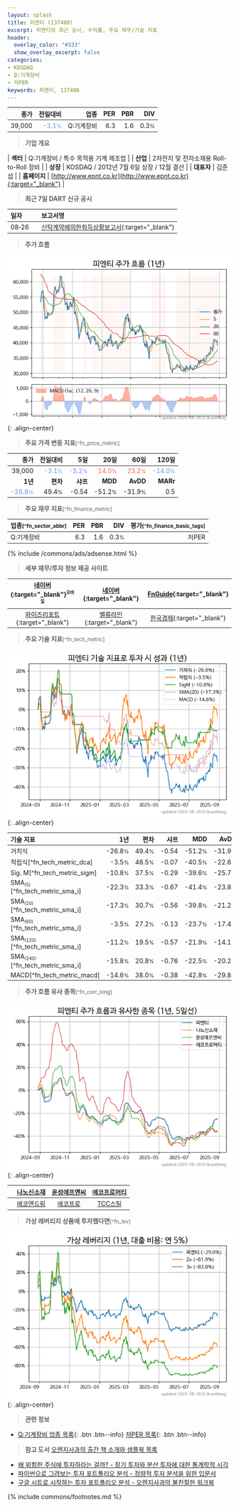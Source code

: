 ```yaml
---
layout: splash
title: 피엔티 (137400)
excerpt: 피엔티의 최근 공시, 수익률, 주요 재무/기술 지표
header:
  overlay_color: "#333"
  show_overlay_excerpt: false
categories:
- KOSDAQ
- Q:기계장비
- 저PER
keywords: 피엔티, 137400
---
```


| **종가** | **전일대비** | **업종** | **PER** | **PBR** | **DIV** |
| -------: | -----------: | -------: | ------: | ------: | ------: |
| 39,000 | <span style="color: cornflowerblue">-3.1<small>%</small></span> | Q:기계장비 | 6.3 | 1.6 | 0.3<small>%</small> |

<!-- more -->


> **기업 개요**<a id="company"></a>

| <span style="white-space:nowrap;">**섹터**</span> | Q:기계장비 / 특수 목적용 기계 제조업 |
| <span style="white-space:nowrap;">**산업**</span> | 2차전지 및 전자소재용 Roll-to-Roll 장비 |
| <span style="white-space:nowrap;">**상장**</span> | KOSDAQ / 2012년 7월 6일 상장 / 12월 결산 |
| <span style="white-space:nowrap;">**대표자**</span> | 김준섭 |
| <span style="white-space:nowrap;">**홈페이지**</span> | [http://www.epnt.co.kr](http://www.epnt.co.kr){:target="_blank"} |


> **최근 7일 DART 신규 공시**<a id="dart"></a>

| **일자** |      | **보고서명** |
| :------- | :--- | :----------- |
| 08&#x2011;26 | | [신탁계약에의한취득상황보고서](https://dart.fss.or.kr/dsaf001/main.do?rcpNo=20250826000412){:target="_blank"} |


> **주가 흐름**<a id="price"></a>

![137400](/stock/images/137400.png){: .align-center}


> **주요 가격 변동 지표**<small>[^fn_price_metric]</small>

| **종가** | **전일대비** | **5일** | **20일** | **60일** | **120일** |
| -------: | -----------: | ------: | -------: | -------: | --------: |
| 39,000 | <span style="color: cornflowerblue">-3.1<small>%</small></span> | <span style="color: cornflowerblue">-5.2<small>%</small></span> | <span style="color: tomato">14.0<small>%</small></span> | <span style="color: tomato">23.2<small>%</small></span> | <span style="color: cornflowerblue">-14.0<small>%</small></span> |
| **1년** | **편차** | **샤프** | **MDD** | **AvDD** | **MARr** |
| <span style="color: cornflowerblue">-26.8<small>%</small></span> | 49.4<small>%</small> | -0.54 | -51.2<small>%</small> | -31.9<small>%</small> | 0.5 |


> **주요 재무 지표**<small>[^fn_finance_metric]</small>

| **업종**<small>[^fn_sector_abbr]</small> | **PER** | **PBR** | **DIV** | **평가**<small>[^fn_finance_basic_tags]</small> |
| :--------------------------------------- | ------: | ------: | ------: | ----------------------------------------------: |
| Q:기계장비 | 6.3 | 1.6 | 0.3<small>%</small> | 저PER |



{% include /commons/ads/adsense.html %}

> **세부 재무/투자 정보 제공 사이트**

| [네이버](https://m.stock.naver.com/domestic/stock/137400/finance/summary){:target="_blank"}<sup><small>모바일</small></sup> | [네이버](https://finance.naver.com/item/coinfo.naver?code=137400){:target="_blank"} | [FnGuide](https://comp.fnguide.com/SVO2/ASP/SVD_Invest.asp?gicode=A137400&MenuYn=Y){:target="_blank"} |
| :---: | :---: | :---: |
| [와이즈리포트](https://comp.wisereport.co.kr/company/c1040001.aspx?cmp_cd=137400){:target="_blank"} | [밸류라인](https://www.valueline.co.kr/finance/summary/137400){:target="_blank"} | [한국경제](https://markets.hankyung.com/stock/137400/financial-summary){:target="_blank"} |


> **주요 기술 지표**<small>[^fn_tech_metric]</small>


![137400](/stock/images/137400_tech.png){: .align-center}

| **기술 지표** | **1년** | **편차** | **샤프** | **MDD** | **AvDD** |
| :------------ | ------: | -----------: | -------: | ------: | -------: |
| 거치식 | -26.8<small>%</small> | 49.4<small>%</small> | -0.54 | -51.2<small>%</small> | -31.9<small>%</small> |
| 적립식[^fn_tech_metric_dca] | -3.5<small>%</small> | 48.5<small>%</small> | -0.07 | -40.5<small>%</small> | -22.6<small>%</small> |
| Sig. M[^fn_tech_metric_sigm] | -10.8<small>%</small> | 37.5<small>%</small> | -0.29 | -39.6<small>%</small> | -25.7<small>%</small> |
| SMA<small><sub>(5)</sub></small>[^fn_tech_metric_sma_i] | -22.3<small>%</small> | 33.3<small>%</small> | -0.67 | -41.4<small>%</small> | -23.8<small>%</small> |
| SMA<small><sub>(20)</sub></small>[^fn_tech_metric_sma_i] | -17.3<small>%</small> | 30.7<small>%</small> | -0.56 | -39.8<small>%</small> | -21.2<small>%</small> |
| SMA<small><sub>(60)</sub></small>[^fn_tech_metric_sma_i] | -3.5<small>%</small> | 27.2<small>%</small> | -0.13 | -23.7<small>%</small> | -17.4<small>%</small> |
| SMA<small><sub>(120)</sub></small>[^fn_tech_metric_sma_i] | -11.2<small>%</small> | 19.5<small>%</small> | -0.57 | -21.9<small>%</small> | -14.1<small>%</small> |
| SMA<small><sub>(240)</sub></small>[^fn_tech_metric_sma_i] | -15.8<small>%</small> | 20.8<small>%</small> | -0.76 | -22.5<small>%</small> | -20.2<small>%</small> |
| MACD[^fn_tech_metric_macd] | -14.6<small>%</small> | 38.0<small>%</small> | -0.38 | -42.8<small>%</small> | -29.8<small>%</small> |


> **주가 흐름 유사 종목**<a id="corr"></a><small>[^fn_corr_long]</small>

![137400](/stock/images/137400_corr.png){: .align-center}

|       | [나노신소재](/121600/) | [윤성에프앤씨](/372170/) | [에코프로머티](/450080/) |
| :---: | :------------------------------------: | :------------------------------------: | :------------------------------------: |
|       | [에코앤드림](/101360/) | [에코프로](/086520/) | [TCC스틸](/002710/) |


> **가상 레버리지 상품에 투자했다면**<a id="2x"></a><small>[^fn_lev]</small>

![137400](/stock/images/137400_2x.png){: .align-center}


> **관련 정보**

- [Q:기계장비 업종 목록](/stats/sector/kosdaq_업종_기계장비_종목/){: .btn .btn--info} [저PER 목록](/fn/fn_low_per/){: .btn .btn--info}

> **참고 도서** [오렌지사과의 출간 책 소개와 샘플북 목록](https://kongdori.tistory.com/691)

- [왜 위험한 주식에 투자하라는 걸까? - 장기 투자와 분산 투자에 대한 통계학적 시각](https://kongdori.tistory.com/421)
- [파이썬으로 그려보는 투자 포트폴리오 분석  - 정량적 투자 분석을 위한 입문서](https://kongdori.tistory.com/643)
- [구글 시트로 시작하는 투자 포트폴리오 분석 - 오렌지사과의 불친절한 워크북](https://kongdori.tistory.com/449)


{% include commons/footnotes.md %}